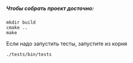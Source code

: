 ##### Чтобы собрать проект досточно:
```
mkdir build
cmake ..
make
```

Если надо запустить тесты, запустите из корня
```
./tests/bin/tests
```